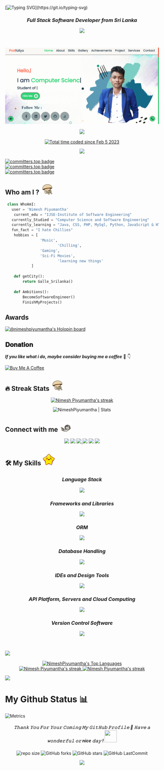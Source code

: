 [![Typing SVG](https://readme-typing-svg.herokuapp.com?size=32&vCenter=true&width=760&lines=Hi+%F0%9F%91%8B%2C+I'm+Nimesh+Piyumantha+Wijewickrama;IJSE-+%F0%9F%91%8B%2C+Institute+of+Software+Engineering;Intern+Software+Engineer-+%F0%9F%91%8B%2C+Fcode+labs;)](https://git.io/typing-svg)

<h3 align="center"><b><i>Full Stack Software Developer from Sri Lanka</i></b></h3>
<p align="center">
<a href="https://github.com/DenverCoder1/readme-typing-svg">
<img src="https://readme-typing-svg.herokuapp.com?lines=Computer+Science+Student;Competitive+Programmer;IJSE+GDSE+Student;Java%20|%20Algorithms%20|%20OOP%20;Specialist%20on%20Codeforces;Always%20learning%20new%20things&center=true&width=500&height=50"></a>
</p></br>


[![myProfile](https://github.com/NimeshPiyumantha/My-Protfoliyo/blob/main/assets/styles/img/images/mainMockup.png)](https://nimeshpiyumantha.github.io/My-Protfoliyo)</br>

<p align="center">
  <a href="https://skillicons.dev">
      <img src="https://komarev.com/ghpvc/?username=NimeshPiyumantha&color=2ecc71" />
  </a>
</p>

<p align="center">
<a href="https://wakatime.com/@bde2acba-42bd-46e8-a905-d74c6f260407"><img src="https://wakatime.com/badge/user/bde2acba-42bd-46e8-a905-d74c6f260407.svg" alt="Total time coded since Feb 5 2023" /></a>
	</p>

<p align="center">
  <a href="https://skillicons.dev">
<img src="https://img.shields.io/badge/From%20Hello%20World%20I%27ve%20Written-4.9%20million%20lines%20of%20code-9b59b6" />
  </a>
</p>

[![committers.top badge](https://user-badge.committers.top/sri_lanka/NimeshPiyumantha.svg)](https://user-badge.committers.top/sri_lanka/NimeshPiyumantha) </br>
[![committers.top badge](https://user-badge.committers.top/sri_lanka_public/NimeshPiyumantha.svg)](https://user-badge.committers.top/sri_lanka_public/NimeshPiyumantha) </br>
[![committers.top badge](https://user-badge.committers.top/sri_lanka_private/NimeshPiyumantha.svg)](https://user-badge.committers.top/sri_lanka_private/NimeshPiyumantha)</br>


## Who am I ? <img src="https://raw.githubusercontent.com/NimeshPiyumantha/red-alpha/main/giphy%20(2).webp" width="40px">

```python
 class WhoAmI:
   user = 'Nimesh Piyumantha'
	current_edu = "IJSE-Institute of Software Engineering"
   currently_Studied = "Computer Science and Software Engineering"
   currently_learning = "Java, CSS, PHP, MySql, Python, JavaScript & HTML"
   fun_fact = "I hate Chillies"
	hobbies = [
				'Music',
                        'Chilling',
			 	'Gaming',
				'Sci-Fi Movies',
                        'learning new things'
			]

	def getCity():
		return Galle_Srilanka()

	def Ambitions():
		BecomeSoftwareEngineer()
		FinishMyProjects()

```

## Awards

<a href="https://www.holopin.io/@nimeshpiyumantha">
  <img src="https://holopin.me/nimeshpiyumantha" alt="@nimeshpiyumantha's Holopin board" />
</a>

</br>

## 𝐃𝐨𝐧𝐚𝐭𝐢𝐨𝐧

**_If you like what i do, maybe consider buying me a coffee_** 🥺 👇

<a href="https://www.buymeacoffee.com/NimeshPiyumanth"><img src="https://cdn.buymeacoffee.com/buttons/v2/default-red.png" alt="Buy Me A Coffee" style="height: 35px !important; width: 120px !important;"></a>

## 🔥 Streak Stats <img src="https://raw.githubusercontent.com/NimeshPiyumantha/red-alpha/main/giphy%20(2).webp" width="40px">

<p align="center">
  <p align="center">
    <a href="https://github.com/NimeshPiyumantha/github-readme-streak-stats">
        <img title="🔥 Get streak stats for your profile at git.io/streak-stats" alt="Nimesh Piyumantha's streak" src="https://github-readme-streak-stats.herokuapp.com?user=NimeshPiyumantha&theme=soft-green"/>
    </a>
  </p>
</p>

<div align="center">
<img src="https://github-readme-stats.vercel.app/api?username=NimeshPiyumantha&show_icons=true&theme=gotham" alt="NimeshPiyumantha | Stats" />
</p>
</div>

## Connect with me <img src="https://raw.githubusercontent.com/NimeshPiyumantha/red-alpha/main/giphy.webp" width="40px">

<p align="center">
<a href = "https://www.linkedin.com/in/nimesh-piyumantha-33736a222" target="blank"><img src="https://img.icons8.com/fluent/48/000000/linkedin.png"/></a>
<a href = "https://twitter.com/NPiyumantha60" target="blank"><img src="https://img.icons8.com/fluency/48/000000/twitter.png"/></a>
<a href="mailto:nimeshpiyumantha11@gmail.com" target="blank"><img src="https://img.icons8.com/fluency/48/000000/gmail-new.png"/>
<a href = "https://www.instagram.com/_.nimmaa._/" target="blank"><img src="https://img.icons8.com/fluent/48/000000/instagram-new.png"/></a>
<a href = "https://www.facebook.com/profile.php?id=100025931563090" target="blank"><img src="https://img.icons8.com/fluency/48/000000/facebook-new.png"/></a>
<a href = "https://www.hackerrank.com/NimeshPiyumantha" target="blank"><img src="https://img.icons8.com/external-tal-revivo-filled-tal-revivo/48/000000/external-hackerrank-is-a-technology-company-that-focuses-on-competitive-programming-logo-filled-tal-revivo.png"/></a>
</p>

## 🛠️ My Skills <img src="https://raw.githubusercontent.com/NimeshPiyumantha/red-alpha/main/giphy%20(1).webp" width="40px"></a>

<!-- <img align="left" alt="GIF" src="https://github.com/NimeshPiyumantha/red-alpha/blob/main/image.gif" width="300" height="300" style="max-width: 100%;"> -->

<h3 align="center"><b><i>Language Stack </i></b></h3>
<p align="center">
  <a href="https://skillicons.dev">
   <img src="https://skillicons.dev/icons?i=java,html,css,javascript,typescript,python,php,dart" />
  </a>
</p>

<h3 align="center"><b><i>Frameworks and Libraries </i></b></h3>
<p align="center">
  <a href="https://skillicons.dev">
   <img src="https://skillicons.dev/icons?i=nodejs,react,spring,jquery,bootstrap,tailwindcss,materialui,maven,flutter,nest,next" />
  </a>
</p>

<h3 align="center"><b><i>ORM </i></b></h3>
<p align="center">
  <a href="https://skillicons.dev">
   <img src="https://skillicons.dev/icons?i=hibernate" />
  </a>
</p>

<h3 align="center"><b><i>Database Handling </i></b></h3>
<p align="center">
  <a href="https://skillicons.dev">
   <img src="https://skillicons.dev/icons?i=mysql,mongodb,firebase,postgresql" />
  </a>
</p>

<h3 align="center"><b><i>IDEs and Design Tools </i></b></h3>
<p align="center">
  <a href="https://skillicons.dev">
   <img src="https://skillicons.dev/icons?i=figma,xd,androidstudio,idea,vscode,eclipse,vite" />
  </a>
</p>

<h3 align="center"><b><i>API Platform, Servers and Cloud Computing</i></b></h3>
<p align="center">
  <a href="https://skillicons.dev">
   <img src="https://skillicons.dev/icons?i=postman,gcp,azure,apache" />
  </a>
</p>

<h3 align="center"><b><i>Version Control Software</i></b></h3>
<p align="center">
  <a href="https://skillicons.dev">
   <img src="https://skillicons.dev/icons?i=git,github,gitlab" />
  </a>
</p>

</br>

<!--trap-->

<a href="https://www.youtube.com/watch?v=dQw4w9WgXcQ"><img src="https://user-images.githubusercontent.com/73097560/115834477-dbab4500-a447-11eb-908a-139a6edaec5c.gif"></a>

<div align="center">
<a href="https://github.com/NimeshPiyumantha/github-readme-stats"><img alt="NimeshPiyumantha's Top Languages" src="https://github-readme-stats.vercel.app/api/top-langs/?username=NimeshPiyumantha&langs_count=8&layout=compact&theme=gotham&hide_border=true&bg_color=1F222E&title_color=F85D7F&icon_color=F8D866&hide=Jupyter%20Notebook" height="192px"/></a>
</br>
</div>

<div align="center">
    <a href="https://github.com/NimeshPiyumantha/github-readme-streak-stats">
        <img title="🔥 Get streak stats for your profile at git.io/streak-stats" alt="Nimesh Piyumantha's streak" src="https://github-profile-summary-cards.vercel.app/api/cards/repos-per-language?username=NimeshPiyumantha&theme=github_dark"/>
    </a>
<a href="https://github.com/NimeshPiyumantha/github-readme-streak-stats">
        <img title="🔥 Get streak stats for your profile at git.io/streak-stats" alt="Nimesh Piyumantha's streak" src="https://github-profile-summary-cards.vercel.app/api/cards/most-commit-language?username=NimeshPiyumantha&theme=github_dark"/>
    </a>
  </div>


<!--trap-->

<a href="https://www.youtube.com/watch?v=dQw4w9WgXcQ"><img src="https://user-images.githubusercontent.com/73097560/115834477-dbab4500-a447-11eb-908a-139a6edaec5c.gif"></a>

# My Github Status 📊

![Metrics](https://metrics.lecoq.io/NimeshPiyumantha?template=classic&followup=1&people=1&lines=1&stargazers=1&languages=1&isocalendar=1&introduction=1&repositories=1&achievements=1&code=1&base=header%2C%20activity%2C%20community%2C%20repositories%2C%20metadata&base.indepth=false&base.hireable=false&repositories.batch=100&repositories.forks=false&repositories.affiliations=owner&isocalendar=false&isocalendar.duration=half-year&languages=false&languages.limit=8&languages.threshold=0%25&languages.other=false&languages.colors=github&languages.sections=most-used&languages.indepth=false&languages.analysis.timeout=15&languages.categories=markup%2C%20programming&languages.recent.categories=markup%2C%20programming&languages.recent.load=300&languages.recent.days=14&stargazers=false&stargazers.charts=true&stargazers.charts.type=classic&stargazers.worldmap=false&stargazers.worldmap.sample=0&lines=false&lines.sections=base&lines.repositories.limit=4&lines.history.limit=1&followup=false&followup.sections=repositories&followup.indepth=false&followup.archived=true&people=false&people.limit=24&people.identicons=false&people.identicons.hide=false&people.size=28&people.types=followers%2C%20following&people.shuffle=false&introduction=false&introduction.title=true&repositories=false&repositories.pinned=0&repositories.starred=0&repositories.random=0&repositories.order=featured%2C%20pinned%2C%20starred%2C%20random&achievements=false&achievements.threshold=C&achievements.secrets=true&achievements.display=detailed&achievements.limit=0&code=false&code.lines=12&code.load=400&code.days=3&code.visibility=public&config.timezone=Asia%2FColombo)

<h5 align="center">
𝚃𝚑𝚊𝚗𝚔 𝚈𝚘𝚞 𝙵𝚘𝚛 𝚈𝚘𝚞𝚛 𝙲𝚘𝚖𝚒𝚗𝚐 𝙼𝚢 𝙶𝚒𝚝𝙷𝚞𝚋 𝙿𝚛𝚘𝚏𝚒𝚕𝚎 🤝
𝙷𝚊𝚟𝚎 𝚊 𝚠𝚘𝚗𝚍𝚎𝚛𝚏𝚞𝚕 𝚘𝚛 nice 𝚍𝚊𝚢 ! 
	<img src="https://raw.githubusercontent.com/NimeshPiyumantha/repo-Nimma/main/Hi.gif" width="40px" Height="40px">
</h5>

<div align="center">

![repo size](https://img.shields.io/github/repo-size/NimeshPiyumantha/NimeshPiyumantha?label=Repo%20Size&style=for-the-badge&labelColor=black&color=20bf6b)
![GitHub forks](https://img.shields.io/github/forks/NimeshPiyumantha/NimeshPiyumantha?&labelColor=black&color=0fb9b1&style=for-the-badge)
![GitHub stars](https://img.shields.io/github/stars/NimeshPiyumantha/NimeshPiyumantha?&labelColor=black&color=f7b731&style=for-the-badge)
![GitHub LastCommit](https://img.shields.io/github/last-commit/NimeshPiyumantha/NimeshPiyumantha?logo=github&labelColor=black&color=d1d8e0&style=for-the-badge)

</div>

<p align="center">
  <img src="https://github.com/NimeshPiyumantha/repo-Nimma/blob/main/api.svg"/>
</p>

